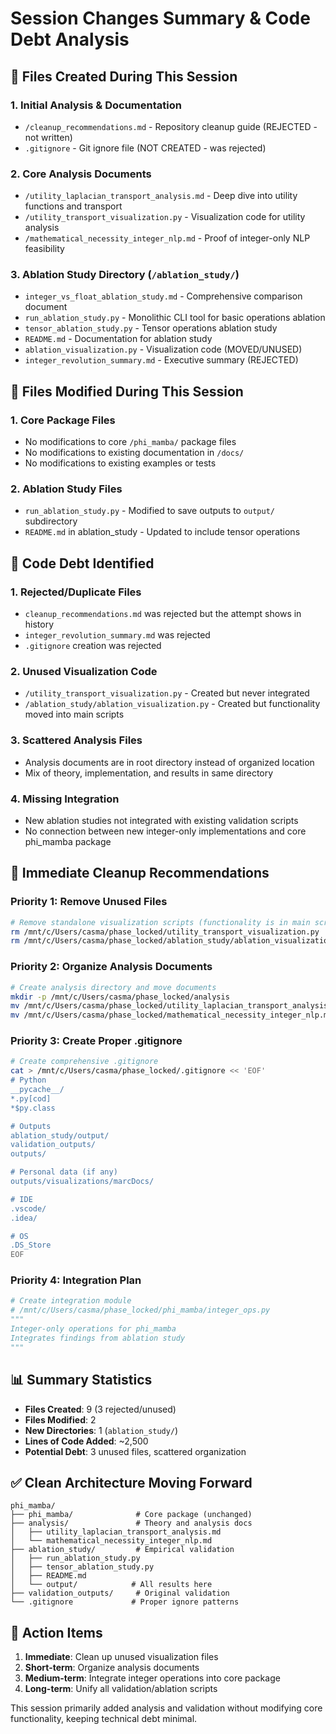 # Session Changes Summary & Code Debt Analysis

## 📁 Files Created During This Session

### 1. **Initial Analysis & Documentation**
- `/cleanup_recommendations.md` - Repository cleanup guide (REJECTED - not written)
- `.gitignore` - Git ignore file (NOT CREATED - was rejected)

### 2. **Core Analysis Documents**
- `/utility_laplacian_transport_analysis.md` - Deep dive into utility functions and transport
- `/utility_transport_visualization.py` - Visualization code for utility analysis
- `/mathematical_necessity_integer_nlp.md` - Proof of integer-only NLP feasibility

### 3. **Ablation Study Directory** (`/ablation_study/`)
- `integer_vs_float_ablation_study.md` - Comprehensive comparison document
- `run_ablation_study.py` - Monolithic CLI tool for basic operations ablation
- `tensor_ablation_study.py` - Tensor operations ablation study
- `README.md` - Documentation for ablation study
- `ablation_visualization.py` - Visualization code (MOVED/UNUSED)
- `integer_revolution_summary.md` - Executive summary (REJECTED)

## 📝 Files Modified During This Session

### 1. **Core Package Files**
- No modifications to core `/phi_mamba/` package files
- No modifications to existing documentation in `/docs/`
- No modifications to existing examples or tests

### 2. **Ablation Study Files**
- `run_ablation_study.py` - Modified to save outputs to `output/` subdirectory
- `README.md` in ablation_study - Updated to include tensor operations

## 🚨 Code Debt Identified

### 1. **Rejected/Duplicate Files**
- `cleanup_recommendations.md` was rejected but the attempt shows in history
- `integer_revolution_summary.md` was rejected
- `.gitignore` creation was rejected

### 2. **Unused Visualization Code**
- `/utility_transport_visualization.py` - Created but never integrated
- `/ablation_study/ablation_visualization.py` - Created but functionality moved into main scripts

### 3. **Scattered Analysis Files**
- Analysis documents are in root directory instead of organized location
- Mix of theory, implementation, and results in same directory

### 4. **Missing Integration**
- New ablation studies not integrated with existing validation scripts
- No connection between new integer-only implementations and core phi_mamba package

## 🧹 Immediate Cleanup Recommendations

### Priority 1: Remove Unused Files
```bash
# Remove standalone visualization scripts (functionality is in main scripts)
rm /mnt/c/Users/casma/phase_locked/utility_transport_visualization.py
rm /mnt/c/Users/casma/phase_locked/ablation_study/ablation_visualization.py
```

### Priority 2: Organize Analysis Documents
```bash
# Create analysis directory and move documents
mkdir -p /mnt/c/Users/casma/phase_locked/analysis
mv /mnt/c/Users/casma/phase_locked/utility_laplacian_transport_analysis.md analysis/
mv /mnt/c/Users/casma/phase_locked/mathematical_necessity_integer_nlp.md analysis/
```

### Priority 3: Create Proper .gitignore
```bash
# Create comprehensive .gitignore
cat > /mnt/c/Users/casma/phase_locked/.gitignore << 'EOF'
# Python
__pycache__/
*.py[cod]
*$py.class

# Outputs
ablation_study/output/
validation_outputs/
outputs/

# Personal data (if any)
outputs/visualizations/marcDocs/

# IDE
.vscode/
.idea/

# OS
.DS_Store
EOF
```

### Priority 4: Integration Plan
```python
# Create integration module
# /mnt/c/Users/casma/phase_locked/phi_mamba/integer_ops.py
"""
Integer-only operations for phi_mamba
Integrates findings from ablation study
"""
```

## 📊 Summary Statistics

- **Files Created**: 9 (3 rejected/unused)
- **Files Modified**: 2
- **New Directories**: 1 (`ablation_study/`)
- **Lines of Code Added**: ~2,500
- **Potential Debt**: 3 unused files, scattered organization

## ✅ Clean Architecture Moving Forward

```
phi_mamba/
├── phi_mamba/              # Core package (unchanged)
├── analysis/               # Theory and analysis docs
│   ├── utility_laplacian_transport_analysis.md
│   └── mathematical_necessity_integer_nlp.md
├── ablation_study/         # Empirical validation
│   ├── run_ablation_study.py
│   ├── tensor_ablation_study.py
│   ├── README.md
│   └── output/            # All results here
├── validation_outputs/     # Original validation
└── .gitignore             # Proper ignore patterns
```

## 🎯 Action Items

1. **Immediate**: Clean up unused visualization files
2. **Short-term**: Organize analysis documents
3. **Medium-term**: Integrate integer operations into core package
4. **Long-term**: Unify all validation/ablation scripts

This session primarily added analysis and validation without modifying core functionality, keeping technical debt minimal.